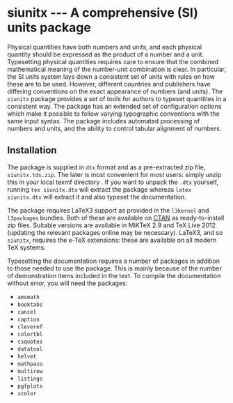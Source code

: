 siunitx --- A comprehensive (SI) units package
==============================================

Physical quantities have both numbers and units, and each
physical quantity should be expressed as the product of a number
and a unit. Typesetting physical quantities requires care to
ensure that the combined mathematical meaning of the number-unit
combination is clear. In particular, the SI units system lays
down a consistent set of units with rules on how these are to be
used. However, different countries and publishers have differing
conventions on the exact appearance of numbers (and units). The
`siunitx` package provides a set of tools for authors to typeset
quantities in a consistent way. The package has an extended set
of configuration options which make it possible to follow
varying typographic conventions with the same input syntax. The
package includes automated processing of numbers and units, and
the ability to control tabular alignment of numbers.

Installation
------------

The package is supplied in `dtx` format and as a pre-extracted
zip file, `siunitx.tds.zip`. The later is most convenient for
most users: simply unzip this in your local texmf directory . If
you want to unpack the `.dtx` yourself, running `tex
siunitx.dtx` will extract the package whereas `latex
siunitx.dtx` will extract it and also typeset the documentation.

The package requires LaTeX3 support as provided in the
`l3kernel` and `l3packages` bundles. Both of these are available
on [CTAN](http://www.ctan.org/) as ready-to-install zip files.
Suitable versions are available in MiKTeX 2.9 and TeX Live 2012
(updating the relevant packages online may be necessary).
LaTeX3, and so `siunitx`, requires the e-TeX extensions: these
are available on all modern TeX systems.

Typesetting the documentation requires a number of packages in
addition to those needed to use the package. This is mainly
because of the number of demonstration items included in the
text. To compile the documentation without error, you will
need the packages:
 - `amsmath`
 - `booktabs`
 - `cancel`
 - `caption`
 - `cleveref`
 - `colortbl`
 - `csquotes`
 - `datatool`
 - `helvet`
 - `mathpazo`
 - `multirow`
 - `listings`
 - `pgfplots`
 - `xcolor`